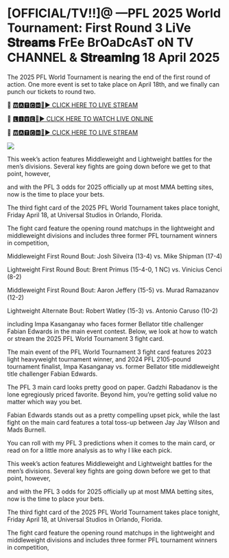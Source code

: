 # [OFFICIAL/TV!!]@ —PFL 2025 World Tournament: First Round 3 LiVe 𝐒𝐭𝐫𝐞𝐚𝐦𝐬 FrEe BrOaDcAsT oN TV CHANNEL & 𝐒𝐭𝐫𝐞𝐚𝐦𝐢𝐧𝐠 18 April 2025
The 2025 PFL World Tournament is nearing the end of the first round of action. One more event is set to take place on April 18th, and we finally can punch our tickets to round two.

🔴 [🆆🅰🆃🅲🅷🔴▶️ CLICK HERE TO LIVE STREAM](https://pfleri-anas-hoodi-moz.blogspot.com/)

🔴 [🅻🅸🆅🅴🔴▶️ CLICK HERE TO WATCH LIVE ONLINE](https://pfleri-anas-hoodi-moz.blogspot.com/)

🔴 [🆆🅰🆃🅲🅷🔴▶️ CLICK HERE TO LIVE STREAM](https://pfleri-anas-hoodi-moz.blogspot.com/)

<a href="https://pfleri-anas-hoodi-moz.blogspot.com/"><img src="https://i.ibb.co.com/dwF5dRdX/28cd7b-76a1e82b4c4e436f9965ac3414ee448b-mv2.gif"></a>

This week’s action features Middleweight and Lightweight battles for the men’s divisions. Several key fights are going down before we get to that point, however, 

and with the PFL 3 odds for 2025 officially up at most MMA betting sites, now is the time to place your bets.

The third fight card of the 2025 PFL World Tournament takes place tonight, Friday April 18, at Universal Studios in Orlando, Florida. 

The fight card feature the opening round matchups in the lightweight and middleweight divisions and includes three former PFL tournament winners in competition, 

Middleweight First Round Bout: Josh Silveira (13-4) vs. Mike Shipman (17-4)

Lightweight First Round Bout: Brent Primus (15-4-0, 1 NC) vs. Vinicius Cenci (8-2)

Middleweight First Round Bout: Aaron Jeffery (15-5) vs. Murad Ramazanov (12-2)

Lightweight Alternate Bout: Robert Watley (15-3) vs. Antonio Caruso (10-2)

including Impa Kasanganay who faces former Bellator title challenger Fabian Edwards in the main event contest. Below, we look at how to watch or stream the 2025 PFL World Tournament 3 fight card.

The main event of the PFL World Tournament 3 fight card features 2023 light heavyweight tournament winner, and 2024 PFL 2105-pound tournament finalist, Impa Kasanganay vs. former Bellator title middleweight title challenger Fabian Edwards.

The PFL 3 main card looks pretty good on paper. Gadzhi Rabadanov is the lone egregiously priced favorite. Beyond him, you’re getting solid value no matter which way you bet.

Fabian Edwards stands out as a pretty compelling upset pick, while the last fight on the main card features a total toss-up between Jay Jay Wilson and Mads Burnell.

You can roll with my PFL 3 predictions when it comes to the main card, or read on for a little more analysis as to why I like each pick. 


This week’s action features Middleweight and Lightweight battles for the men’s divisions. Several key fights are going down before we get to that point, however, 

and with the PFL 3 odds for 2025 officially up at most MMA betting sites, now is the time to place your bets.

The third fight card of the 2025 PFL World Tournament takes place tonight, Friday April 18, at Universal Studios in Orlando, Florida. 

The fight card feature the opening round matchups in the lightweight and middleweight divisions and includes three former PFL tournament winners in competition, 
